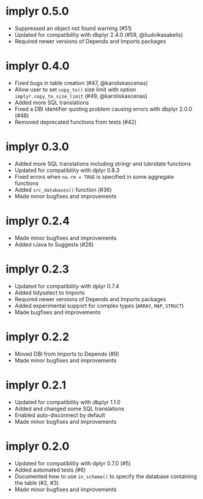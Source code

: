 # implyr 0.5.0

* Suppressed an object not found warning (#51)
* Updated for compatibility with dbplyr 2.4.0 (#59, @liudvikasakelis)
* Required newer versions of Depends and Imports packages

# implyr 0.4.0

* Fixed bugs in table creation (#47, @karoliskascenas)
* Allow user to set `copy_to()` size limit with option `implyr.copy_to_size_limit` (#49, @karoliskascenas)
* Added more SQL translations
* Fixed a DBI identifier quoting problem causing errors with dbplyr 2.0.0 (#48)
* Removed deprecated functions from tests (#42)

# implyr 0.3.0

* Added more SQL translations including stringr and lubridate functions
* Updated for compatibility with dplyr 0.8.3
* Fixed errors when `na.rm = TRUE` is specified in some aggregate functions
* Added `src_databases()` function (#36)
* Made minor bugfixes and improvements

# implyr 0.2.4

* Made minor bugfixes and improvements
* Added rJava to Suggests (#26)

# implyr 0.2.3

* Updated for compatibility with dplyr 0.7.4
* Added tidyselect to Imports
* Required newer versions of Depends and Imports packages
* Added experimental support for complex types (`ARRAY`, `MAP`, `STRUCT`)
* Made bugfixes and improvements

# implyr 0.2.2

* Moved DBI from Imports to Depends (#9)
* Made minor bugfixes and improvements

# implyr 0.2.1

* Updated for compatibility with dbplyr 1.1.0
* Added and changed some SQL translations
* Enabled auto-disconnect by default
* Made minor bugfixes and improvements

# implyr 0.2.0

* Updated for compatibility with dplyr 0.7.0 (#5)
* Added automated tests (#6)
* Documented how to use `in_schema()` to specify the database containing the table (#2, #3)
* Made minor bugfixes and improvements
